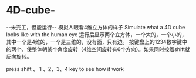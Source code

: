 # 4D-cube-
--未完工，但能运行--
模拟人眼看4维立方体的样子 Simulate what a 4D cube looks like with the human eye
运行后显示两个立方体，一个大的，一个小的，其中一个是4维的，一个是三维的，没有面，只有边。
按键盘上的1234数字键中的两个，使整体朝某个角度旋转（4维空间旋转有6个方向）。如果同时按着shift就反向旋转。

press shift 、 1 、2、3、4 key to see how it work
